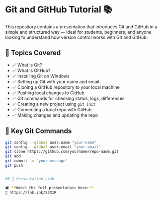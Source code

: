 # Git and GitHub Tutorial 📚

This repository contains a presentation that introduces Git and GitHub in a simple and structured way — ideal for students, beginners, and anyone looking to understand how version control works with Git and GitHub.

## 📌 Topics Covered

- ✅ What is Git?
- ✅ What is GitHub?
- ✅ Installing Git on Windows
- ✅ Setting up Git with your name and email
- ✅ Cloning a GitHub repository to your local machine
- ✅ Pushing local changes to GitHub
- ✅ Git commands for checking status, logs, differences
- ✅ Creating a new project using `git init`
- ✅ Connecting a local repo with GitHub
- ✅ Making changes and updating the repo

## 🧠 Key Git Commands

```bash
git config --global user.name "your-name"
git config --global user.email "your-email"
git clone https://github.com/yourname/repo-name.git
git add .
git commit -m "your message"
git push


## 🎯 Presentation Link

📽️ **Watch the full presentation here:**  
🔗 https://lnk.ink/S3XzR
